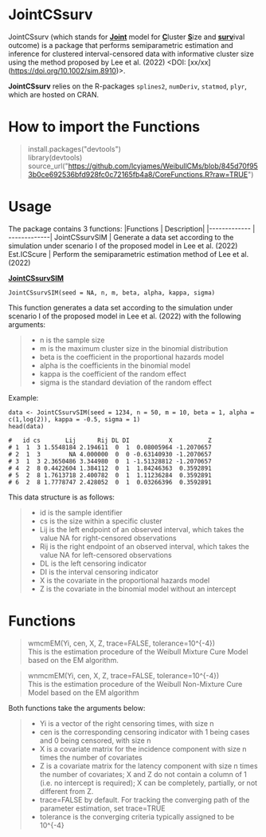 # JointCSsurv
JointCSsurv (which stands for <ins>**Joint**</ins> model for <ins>**C**</ins>luster <ins>**S**</ins>ize and <ins>**surv**</ins>ival outcome) is a package that performs semiparametric estimation and inference for clustered interval-censored data with informative cluster size using the method proposed by Lee et al. (2022) <DOI: [xx/xx] (https://doi.org/10.1002/sim.8910)>.

**JointCSsurv** relies on the R-packages `splines2`, `numDeriv`, `statmod`, `plyr`, which are hosted on CRAN.

# How to import the Functions
> install.packages("devtools")<br />
> library(devtools) <br /> 
> source_url("https://github.com/lcyjames/WeibullCMs/blob/845d70f953b0ce692536bfd928fc0c72165fb4a8/CoreFunctions.R?raw=TRUE")

# Usage #
The package contains 3 functions:
|Functions  | Description|
|------------- | -------------|
JointCSsurvSIM  | Generate a data set according to the simulation under scenario I of the proposed model in Lee et al. (2022)
Est.ICScure  |  Perform the semiparametric estimation method of Lee et al. (2022)

<ins>**JointCSsurvSIM**</ins>

```
JointCSsurvSIM(seed = NA, n, m, beta, alpha, kappa, sigma)
```
This function generates a data set according to the simulation under scenario I of the proposed model in Lee et al. (2022) with the following arguments:
>- n is the sample size
>- m is the maximum cluster size in the binomial distribution
>- beta is the coefficient in the proportional hazards model
>- alpha is the coefficients in the binomial model
>- kappa is the coefficient of the random effect
>- sigma is the standard deviation of the random effect

Example:
```
data <- JointCSsurvSIM(seed = 1234, n = 50, m = 10, beta = 1, alpha = c(1,log(2)), kappa = -0.5, sigma = 1)
head(data)

#   id cs       Lij      Rij DL DI           X          Z
# 1  1  3 1.5548184 2.194611  0  1  0.08005964 -1.2070657
# 2  1  3        NA 4.000000  0  0 -0.63140930 -1.2070657
# 3  1  3 2.3650486 3.344980  0  1 -1.51328812 -1.2070657
# 4  2  8 0.4422604 1.384112  0  1  1.84246363  0.3592891
# 5  2  8 1.7613718 2.400782  0  1  1.11236284  0.3592891
# 6  2  8 1.7778747 2.428052  0  1  0.03266396  0.3592891
```

This data structure is as follows:
>- id is the sample identifier
>- cs is the size within a specific cluster
>- Lij is the left endpoint of an observed interval, which takes the value NA for right-censored observations
>- Rij is the right endpoint of an observed interval, which takes the value NA for left-censored observations
>- DL is the left censoring indicator
>- DI is the interval censoring indicator
>- X is the covariate in the proportional hazards model 
>- Z is the covariate in the binomial model without an intercept

# Functions
> wmcmEM(Yi, cen, X, Z, trace=FALSE, tolerance=10^{-4}) <br />
This is the estimation procedure of the Weibull Mixture Cure Model based on the EM algorithm.

> wnmcmEM(Yi, cen, X, Z, trace=FALSE, tolerance=10^{-4}) <br />
This is the estimation procedure of the Weibull Non-Mixture Cure Model based on the EM algorithm

Both functions take the arguments below:
>- Yi is a vector of the right censoring times, with size n 
>- cen is the corresponding censoring indicator with 1 being cases and 0 being censored, with size n
>- X is a covariate matrix for the incidence component with size n times the number of covariates
>- Z is a covariate matrix for the latency component with size n times the number of covariates; X and Z do not contain a column of 1 (i.e. no intercept is required); X can be completely, partially, or not different from Z.<br />
>- trace=FALSE by default. For tracking the converging path of the parameter estimation, set trace=TRUE 
>- tolerance is the converging criteria typically assigned to be 10^{-4}
